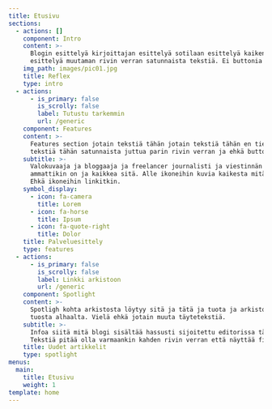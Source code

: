 ```yaml
---
title: Etusivu
sections:
  - actions: []
    component: Intro
    content: >-
      Blogin esittelyä kirjoittajan esittelyä sotilaan esittelyä kaikenlaista
      esittelyä muutaman rivin verran satunnaista tekstiä. Ei buttonia alle.
    img_path: images/pic01.jpg
    title: Reflex
    type: intro
  - actions:
      - is_primary: false
        is_scrolly: false
        label: Tutustu tarkemmin
        url: /generic
    component: Features
    content: >-
      Features section jotain tekstiä tähän jotain tekstiä tähän en tiedä mitä
      tekstiä tähän satunnaista juttua parin rivin verran ja ehkä buttoni alle
    subtitle: >-
      Valokuvaaja ja bloggaaja ja freelancer journalisti ja viestinnän
      ammattikin on ja kaikkea sitä. Alle ikoneihin kuvia kaikesta mitä teen.
      Ehkä ikoneihin linkitkin.
    symbol_display:
      - icon: fa-camera
        title: Lorem
      - icon: fa-horse
        title: Ipsum
      - icon: fa-quote-right
        title: Dolor
    title: Palveluesittely
    type: features
  - actions:
      - is_primary: false
        is_scrolly: false
        label: Linkki arkistoon
        url: /generic
    component: Spotlight
    content: >-
      Spotligh kohta arkistosta löytyy sitä ja tätä ja tuota ja arkistoon pääsee
      tuosta alhaalta. Vielä ehkä jotain muuta täytetekstiä.
    subtitle: >-
      Infoa siitä mitä blogi sisältää hassusti sijoitettu editorissa tänne alas.
      Tekstiä pitää olla varmaankin kahden rivin verran että näyttää fiksulta.
    title: Uudet artikkelit
    type: spotlight
menus:
  main:
    title: Etusivu
    weight: 1
template: home
---
```


